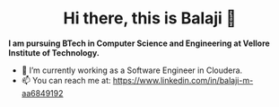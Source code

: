  <h1 align = "center">
  Hi there, this is Balaji 👋 
</h1>

<b> I am pursuing BTech in Computer Science and Engineering at Vellore Institute of Technology. </b>



- 🔭 I’m currently working as a Software Engineer in Cloudera. 
- 📫 You can reach me at: https://www.linkedin.com/in/balaji-m-aa6849192 



